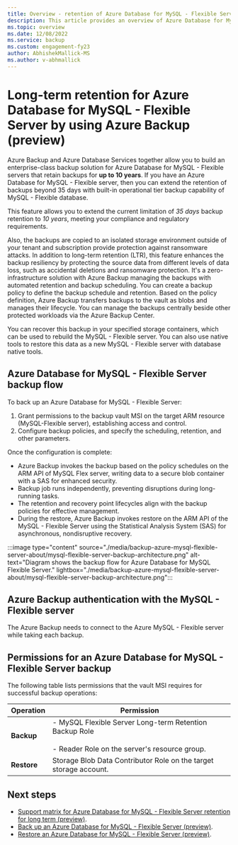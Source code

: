 ```yaml
---
title: Overview - retention of Azure Database for MySQL - Flexible Server for long term by using Azure Backup
description: This article provides an overview of Azure Database for MySQL - Flexible Server retention for long term.
ms.topic: overview
ms.date: 12/08/2022
ms.service: backup
ms.custom: engagement-fy23
author: AbhishekMallick-MS
ms.author: v-abhmallick
---
```


# Long-term retention for Azure Database for MySQL - Flexible Server by using Azure Backup (preview)

Azure Backup and Azure Database Services together allow you to build an enterprise-class backup solution for Azure Database for MySQL - Flexible servers that retain backups for **up to 10 years**. If you have an Azure Database for MySQL - Flexible server, then you can extend  the retention of backups beyond 35 days with built-in operational tier backup capability of MySQL - Flexible database.

This feature allows you to extend the current limitation of *35 days* backup retention to *10 years*, meeting your compliance and regulatory requirements.

Also, the backups are copied to an isolated storage environment outside of your tenant and subscription provide protection against ransomware attacks. In addition to long-term retention (LTR), this feature enhances the backup resiliency by protecting the source data from different levels of data loss, such as accidental deletions and ransomware protection. It's a zero-infrastructure solution with Azure Backup managing the backups with automated retention and backup scheduling. You can create a backup policy to define the backup schedule and retention. Based on the policy definition, Azure Backup transfers backups to the vault as blobs and manages their lifecycle. You can manage the backups centrally beside other protected workloads via the Azure Backup Center. 

You can recover this backup in your specified storage containers, which can be used to rebuild the MySQL - Flexible server. You can also use native tools to restore this data as a new MySQL - Flexible server with database native tools. 

## Azure Database for MySQL - Flexible Server backup flow

To back up an Azure Database for MySQL - Flexible Server:

1. Grant permissions to the backup vault MSI on the target ARM resource (MySQL-Flexible  server), establishing access and control.
2. Configure backup policies, and specify the scheduling, retention, and other parameters.

Once the configuration is complete:

- Azure Backup invokes the backup based on the policy schedules on the ARM API of MySQL Flex server, writing data to a secure blob container with a SAS for enhanced security.
- Backup job runs independently, preventing disruptions during long-running tasks.
- The retention and recovery point lifecycles align with the backup policies for effective management.
- During the restore, Azure Backup invokes restore on the ARM API of the MySQL - Flexible Server using the Statistical Analysis System (SAS) for asynchronous, nondisruptive recovery.

:::image type="content" source="./media/backup-azure-mysql-flexible-server-about/mysql-flexible-server-backup-architecture.png" alt-text="Diagram shows the backup flow for Azure Database for MySQL Flexible Server." lightbox="./media/backup-azure-mysql-flexible-server-about/mysql-flexible-server-backup-architecture.png":::

## Azure Backup authentication with the MySQL - Flexible server

The Azure Backup needs to connect to the Azure MySQL - Flexible server while taking each backup. 

## Permissions for an Azure Database for MySQL - Flexible Server backup

The following table lists permissions that the vault MSI requires for successful backup operations:

| Operation | Permission |
| --- | --- |
| **Backup** | - MySQL Flexible Server Long-term Retention Backup Role <br><br> - Reader Role on the server's resource group. |
| **Restore** | Storage Blob Data Contributor Role on the target storage account. |

## Next steps

- [Support matrix for Azure Database for MySQL - Flexible Server retention for long term (preview)](backup-azure-mysql-flexible-server-support-matrix.md).
- [Back up an Azure Database for MySQL - Flexible Server (preview)](backup-azure-mysql-flexible-server.md).
- [Restore an Azure Database for MySQL - Flexible Server (preview)](backup-azure-mysql-flexible-server-restore.md).